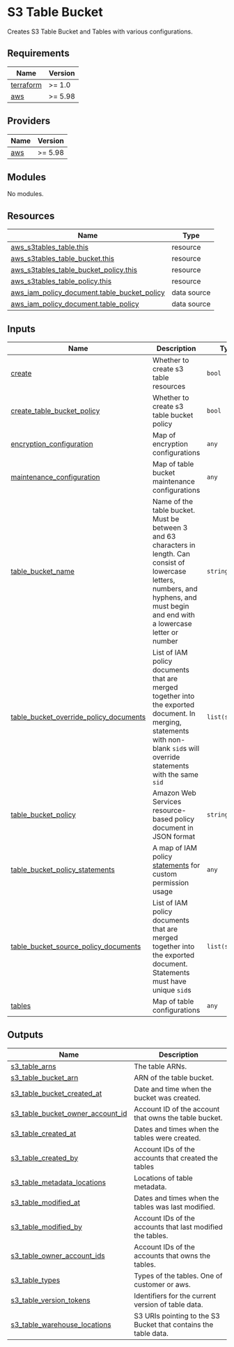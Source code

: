 # S3 Table Bucket

Creates S3 Table Bucket and Tables with various configurations.

<!-- BEGIN_TF_DOCS -->
## Requirements

| Name | Version |
|------|---------|
| <a name="requirement_terraform"></a> [terraform](#requirement\_terraform) | >= 1.0 |
| <a name="requirement_aws"></a> [aws](#requirement\_aws) | >= 5.98 |

## Providers

| Name | Version |
|------|---------|
| <a name="provider_aws"></a> [aws](#provider\_aws) | >= 5.98 |

## Modules

No modules.

## Resources

| Name | Type |
|------|------|
| [aws_s3tables_table.this](https://registry.terraform.io/providers/hashicorp/aws/latest/docs/resources/s3tables_table) | resource |
| [aws_s3tables_table_bucket.this](https://registry.terraform.io/providers/hashicorp/aws/latest/docs/resources/s3tables_table_bucket) | resource |
| [aws_s3tables_table_bucket_policy.this](https://registry.terraform.io/providers/hashicorp/aws/latest/docs/resources/s3tables_table_bucket_policy) | resource |
| [aws_s3tables_table_policy.this](https://registry.terraform.io/providers/hashicorp/aws/latest/docs/resources/s3tables_table_policy) | resource |
| [aws_iam_policy_document.table_bucket_policy](https://registry.terraform.io/providers/hashicorp/aws/latest/docs/data-sources/iam_policy_document) | data source |
| [aws_iam_policy_document.table_policy](https://registry.terraform.io/providers/hashicorp/aws/latest/docs/data-sources/iam_policy_document) | data source |

## Inputs

| Name | Description | Type | Default | Required |
|------|-------------|------|---------|:--------:|
| <a name="input_create"></a> [create](#input\_create) | Whether to create s3 table resources | `bool` | `true` | no |
| <a name="input_create_table_bucket_policy"></a> [create\_table\_bucket\_policy](#input\_create\_table\_bucket\_policy) | Whether to create s3 table bucket policy | `bool` | `false` | no |
| <a name="input_encryption_configuration"></a> [encryption\_configuration](#input\_encryption\_configuration) | Map of encryption configurations | `any` | `null` | no |
| <a name="input_maintenance_configuration"></a> [maintenance\_configuration](#input\_maintenance\_configuration) | Map of table bucket maintenance configurations | `any` | `{}` | no |
| <a name="input_table_bucket_name"></a> [table\_bucket\_name](#input\_table\_bucket\_name) | Name of the table bucket. Must be between 3 and 63 characters in length. Can consist of lowercase letters, numbers, and hyphens, and must begin and end with a lowercase letter or number | `string` | `null` | no |
| <a name="input_table_bucket_override_policy_documents"></a> [table\_bucket\_override\_policy\_documents](#input\_table\_bucket\_override\_policy\_documents) | List of IAM policy documents that are merged together into the exported document. In merging, statements with non-blank `sid`s will override statements with the same `sid` | `list(string)` | `[]` | no |
| <a name="input_table_bucket_policy"></a> [table\_bucket\_policy](#input\_table\_bucket\_policy) | Amazon Web Services resource-based policy document in JSON format | `string` | `null` | no |
| <a name="input_table_bucket_policy_statements"></a> [table\_bucket\_policy\_statements](#input\_table\_bucket\_policy\_statements) | A map of IAM policy [statements](https://registry.terraform.io/providers/hashicorp/aws/latest/docs/data-sources/iam_policy_document#statement) for custom permission usage | `any` | `{}` | no |
| <a name="input_table_bucket_source_policy_documents"></a> [table\_bucket\_source\_policy\_documents](#input\_table\_bucket\_source\_policy\_documents) | List of IAM policy documents that are merged together into the exported document. Statements must have unique `sid`s | `list(string)` | `[]` | no |
| <a name="input_tables"></a> [tables](#input\_tables) | Map of table configurations | `any` | `{}` | no |

## Outputs

| Name | Description |
|------|-------------|
| <a name="output_s3_table_arns"></a> [s3\_table\_arns](#output\_s3\_table\_arns) | The table ARNs. |
| <a name="output_s3_table_bucket_arn"></a> [s3\_table\_bucket\_arn](#output\_s3\_table\_bucket\_arn) | ARN of the table bucket. |
| <a name="output_s3_table_bucket_created_at"></a> [s3\_table\_bucket\_created\_at](#output\_s3\_table\_bucket\_created\_at) | Date and time when the bucket was created. |
| <a name="output_s3_table_bucket_owner_account_id"></a> [s3\_table\_bucket\_owner\_account\_id](#output\_s3\_table\_bucket\_owner\_account\_id) | Account ID of the account that owns the table bucket. |
| <a name="output_s3_table_created_at"></a> [s3\_table\_created\_at](#output\_s3\_table\_created\_at) | Dates and times when the tables were created. |
| <a name="output_s3_table_created_by"></a> [s3\_table\_created\_by](#output\_s3\_table\_created\_by) | Account IDs of the accounts that created the tables |
| <a name="output_s3_table_metadata_locations"></a> [s3\_table\_metadata\_locations](#output\_s3\_table\_metadata\_locations) | Locations of table metadata. |
| <a name="output_s3_table_modified_at"></a> [s3\_table\_modified\_at](#output\_s3\_table\_modified\_at) | Dates and times when the tables was last modified. |
| <a name="output_s3_table_modified_by"></a> [s3\_table\_modified\_by](#output\_s3\_table\_modified\_by) | Account IDs of the accounts that last modified the tables. |
| <a name="output_s3_table_owner_account_ids"></a> [s3\_table\_owner\_account\_ids](#output\_s3\_table\_owner\_account\_ids) | Account IDs of the accounts that owns the tables. |
| <a name="output_s3_table_types"></a> [s3\_table\_types](#output\_s3\_table\_types) | Types of the tables. One of customer or aws. |
| <a name="output_s3_table_version_tokens"></a> [s3\_table\_version\_tokens](#output\_s3\_table\_version\_tokens) | Identifiers for the current version of table data. |
| <a name="output_s3_table_warehouse_locations"></a> [s3\_table\_warehouse\_locations](#output\_s3\_table\_warehouse\_locations) | S3 URIs pointing to the S3 Bucket that contains the table data. |
<!-- END_TF_DOCS -->
